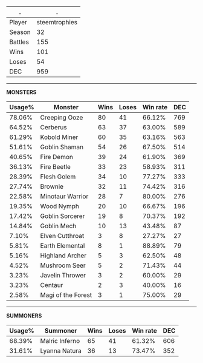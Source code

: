 .|.
|-|-
Player|steemtrophies
Season|32
Battles|155
Wins|101
Loses|54
DEC|959

---
**MONSTERS**

Usage%|Monster|Wins|Loses|Win rate|DEC|
-|-|-|-|-|-|
78.06%|Creeping Ooze|80|41|66.12%|769|
64.52%|Cerberus|63|37|63.00%|589|
61.29%|Kobold Miner|60|35|63.16%|563|
51.61%|Goblin Shaman|54|26|67.50%|514|
40.65%|Fire Demon|39|24|61.90%|369|
36.13%|Fire Beetle|33|23|58.93%|311|
28.39%|Flesh Golem|34|10|77.27%|333|
27.74%|Brownie|32|11|74.42%|316|
22.58%|Minotaur Warrior|28|7|80.00%|276|
19.35%|Wood Nymph|20|10|66.67%|196|
17.42%|Goblin Sorcerer|19|8|70.37%|192|
14.84%|Goblin Mech|10|13|43.48%|87|
7.10%|Elven Cutthroat|3|8|27.27%|27|
5.81%|Earth Elemental|8|1|88.89%|79|
5.16%|Highland Archer|5|3|62.50%|48|
4.52%|Mushroom Seer|5|2|71.43%|44|
3.23%|Javelin Thrower|3|2|60.00%|29|
3.23%|Centaur|2|3|40.00%|16|
2.58%|Magi of the Forest|3|1|75.00%|29|

---
**SUMMONERS**

Usage%|Summoner|Wins|Loses|Win rate|DEC|
-|-|-|-|-|-|
68.39%|Malric Inferno|65|41|61.32%|606|
31.61%|Lyanna Natura|36|13|73.47%|352|
